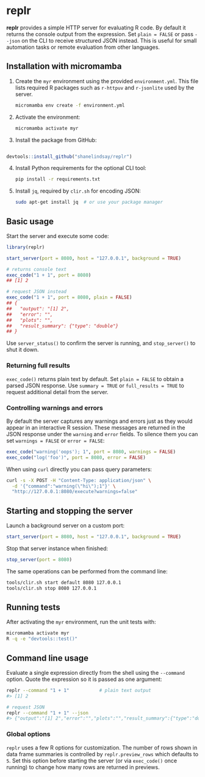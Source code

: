 
# replr

**replr** provides a simple HTTP server for evaluating R code. By default it
returns the console output from the expression. Set `plain = FALSE` or pass
`--json` on the CLI to receive structured JSON instead. This is useful for
small automation tasks or remote evaluation from other languages.

## Installation with micromamba

1. Create the `myr` environment using the provided `environment.yml`.
   This file lists required R packages such as `r-httpuv` and `r-jsonlite` used
   by the server.
   ```bash
   micromamba env create -f environment.yml
   ```
2. Activate the environment:
   ```bash
   micromamba activate myr
   ```
3. Install the package from GitHub:
  ```R

 devtools::install_github("shanelindsay/replr")
  ```
4. Install Python requirements for the optional CLI tool:
   ```bash
   pip install -r requirements.txt
   ```
5. Install `jq`, required by `clir.sh` for encoding JSON:
   ```bash
   sudo apt-get install jq  # or use your package manager
   ```

## Basic usage

Start the server and execute some code:

```R
library(replr)

start_server(port = 8080, host = "127.0.0.1", background = TRUE)

# returns console text
exec_code("1 + 1", port = 8080)
## [1] 2

# request JSON instead
exec_code("1 + 1", port = 8080, plain = FALSE)
## {
##   "output": "[1] 2",
##   "error": "",
##   "plots": "",
##   "result_summary": {"type": "double"}
## }
```

Use `server_status()` to confirm the server is running, and `stop_server()` to shut it down.

### Returning full results

`exec_code()` returns plain text by default. Set `plain = FALSE` to obtain a
parsed JSON response. Use `summary = TRUE` or `full_results = TRUE` to request
additional detail from the server.

### Controlling warnings and errors

By default the server captures any warnings and errors just as they would
appear in an interactive R session. These messages are returned in the JSON
response under the `warning` and `error` fields. To silence them you can set
`warnings = FALSE` or `error = FALSE`:

```R
exec_code("warning('oops'); 1", port = 8080, warnings = FALSE)
exec_code("log('foo')", port = 8080, error = FALSE)
```

When using `curl` directly you can pass query parameters:

```bash
curl -s -X POST -H "Content-Type: application/json" \
  -d '{"command":"warning(\"hi\");1"}' \
  "http://127.0.0.1:8080/execute?warnings=false"
```

## Starting and stopping the server

Launch a background server on a custom port:

```R
start_server(port = 8080, host = "127.0.0.1", background = TRUE)
```

Stop that server instance when finished:

```R
stop_server(port = 8080)
```

The same operations can be performed from the command line:

```bash
tools/clir.sh start default 8080 127.0.0.1
tools/clir.sh stop 8080 127.0.0.1
```

## Running tests

After activating the `myr` environment, run the unit tests with:

```bash
micromamba activate myr
R -q -e "devtools::test()"
```

## Command line usage

Evaluate a single expression directly from the shell using the `--command`
option. Quote the expression so it is passed as one argument:

```bash
replr --command "1 + 1"           # plain text output
#> [1] 2

# request JSON
replr --command "1 + 1" --json
#> {"output":"[1] 2","error":"","plots":"","result_summary":{"type":"double"}}
```

### Global options

`replr` uses a few R options for customization. The number of rows shown in
data frame summaries is controlled by `replr.preview_rows` which defaults to `5`.
Set this option before starting the server (or via `exec_code()` once running)
to change how many rows are returned in previews.
